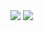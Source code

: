 <img src="https://img.shields.io/badge/Zoom%20GFX707-Samples-orange" />

<img src="https://i.imgur.com/k3LOm26.png" />
